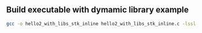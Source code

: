 ## Build executable with dymamic library example
```bash
gcc -o hello2_with_libs_stk_inline hello2_with_libs_stk_inline.c -lssl -lcrypto
```
